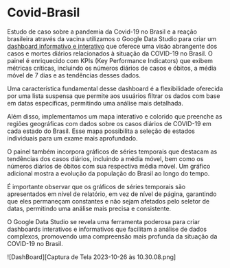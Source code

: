 # Covid-Brasil
Estudo de caso sobre a pandemia da Covid-19 no Brasil e a reação brasileira através da vacina utilizamos o Google Data Studio para criar um [dashboard informativo e interativo](https://lookerstudio.google.com/reporting/b33fa1b1-07bd-4e6b-8de8-597d1499d7f3) que oferece uma visão abrangente dos casos e mortes diários relacionados à situação da COVID-19 no Brasil. O painel é enriquecido com KPIs (Key Performance Indicators) que exibem métricas críticas, incluindo os números diários de casos e óbitos, a média móvel de 7 dias e as tendências desses dados.

Uma característica fundamental desse dashboard é a flexibilidade oferecida por uma lista suspensa que permite aos usuários filtrar os dados com base em datas específicas, permitindo uma análise mais detalhada.

Além disso, implementamos um mapa interativo e colorido que preenche as regiões geográficas com dados sobre os casos diários de COVID-19 em cada estado do Brasil. Esse mapa possibilita a seleção de estados individuais para um exame mais aprofundado.

O painel também incorpora gráficos de séries temporais que destacam as tendências dos casos diários, incluindo a média móvel, bem como os números diários de óbitos com sua respectiva média móvel. Um gráfico adicional mostra a evolução da população do Brasil ao longo do tempo.

É importante observar que os gráficos de séries temporais são apresentados em nível de relatório, em vez de nível de página, garantindo que eles permaneçam constantes e não sejam afetados pelo seletor de datas, permitindo uma análise mais precisa e consistente.

O Google Data Studio se revela uma ferramenta poderosa para criar dashboards interativos e informativos que facilitam a análise de dados complexos, promovendo uma compreensão mais profunda da situação da COVID-19 no Brasil.

![DashBoard][Captura de Tela 2023-10-26 às 10.30.08.png]

